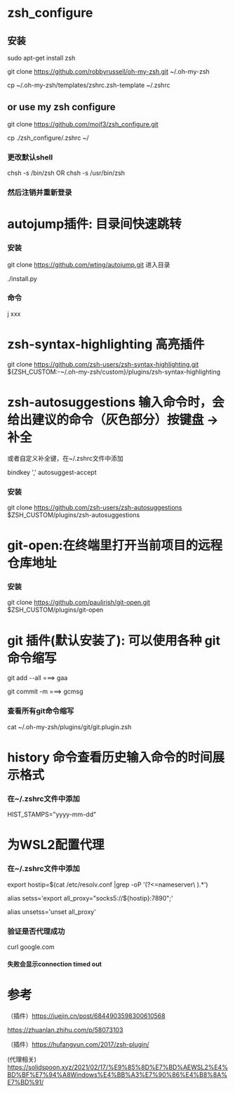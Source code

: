 # zsh_configure

## 安装
sudo apt-get install zsh

git clone https://github.com/robbyrussell/oh-my-zsh.git ~/.oh-my-zsh

cp ~/.oh-my-zsh/templates/zshrc.zsh-template ~/.zshrc

## or use my zsh configure
git clone https://github.com/mojf3/zsh_configure.git

cp ./zsh_configure/.zshrc ~/

### 更改默认shell
chsh -s /bin/zsh OR chsh -s /usr/bin/zsh

### 然后注销并重新登录

# autojump插件: 目录间快速跳转
### 安装
git clone https://github.com/wting/autojump.git
进入目录

./install.py
### 命令
j xxx

# zsh-syntax-highlighting 高亮插件
git clone https://github.com/zsh-users/zsh-syntax-highlighting.git ${ZSH_CUSTOM:-~/.oh-my-zsh/custom}/plugins/zsh-syntax-highlighting

# zsh-autosuggestions 输入命令时，会给出建议的命令（灰色部分）按键盘 → 补全
或者自定义补全键，在~/.zshrc文件中添加

bindkey ',' autosuggest-accept

### 安装
git clone https://github.com/zsh-users/zsh-autosuggestions $ZSH_CUSTOM/plugins/zsh-autosuggestions

# git-open:在终端里打开当前项目的远程仓库地址
### 安装
git clone https://github.com/paulirish/git-open.git $ZSH_CUSTOM/plugins/git-open

# git 插件(默认安装了): 可以使用各种 git 命令缩写
git add --all ===> gaa

git commit -m ===> gcmsg

### 查看所有git命令缩写
cat ~/.oh-my-zsh/plugins/git/git.plugin.zsh

# history 命令查看历史输入命令的时间展示格式
### 在~/.zshrc文件中添加
HIST_STAMPS="yyyy-mm-dd"

# 为WSL2配置代理
### 在~/.zshrc文件中添加
export hostip=$(cat /etc/resolv.conf |grep -oP '(?<=nameserver\ ).*')

alias setss='export all_proxy="socks5://${hostip}:7890";'

alias unsetss='unset all_proxy'

### 验证是否代理成功
curl google.com
#### 失败会显示connection timed out

# 参考
（插件）https://juejin.cn/post/6844903598300610568

https://zhuanlan.zhihu.com/p/58073103

（插件）https://hufangyun.com/2017/zsh-plugin/

(代理相关) https://solidspoon.xyz/2021/02/17/%E9%85%8D%E7%BD%AEWSL2%E4%BD%BF%E7%94%A8Windows%E4%BB%A3%E7%90%86%E4%B8%8A%E7%BD%91/

